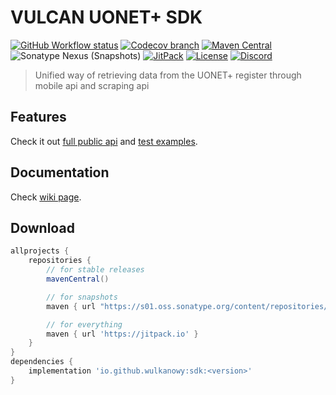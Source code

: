 # VULCAN UONET+ SDK

[![GitHub Workflow status](https://img.shields.io/github/actions/workflow/status/wulkanowy/sdk/test.yml?branch=master&style=flat-square)](https://github.com/wulkanowy/sdk/actions)
[![Codecov branch](https://img.shields.io/codecov/c/github/wulkanowy/sdk/master.svg?style=flat-square)](https://codecov.io/gh/wulkanowy/sdk)
[![Maven Central](https://img.shields.io/maven-central/v/io.github.wulkanowy/sdk?style=flat-square)](https://search.maven.org/artifact/io.github.wulkanowy/sdk)
![Sonatype Nexus (Snapshots)](https://img.shields.io/nexus/s/io.github.wulkanowy/sdk?server=https%3A%2F%2Fs01.oss.sonatype.org&style=flat-square)
[![JitPack](https://img.shields.io/jitpack/v/wulkanowy/sdk.svg?style=flat-square)](https://jitpack.io/#wulkanowy/sdk)
[![License](https://img.shields.io/github/license/wulkanowy/sdk.svg?style=flat-square)](https://github.com/wulkanowy/sdk)
[![Discord](https://img.shields.io/discord/390889354199040011.svg?style=flat-square)](https://discord.gg/vccAQBr)

> Unified way of retrieving data from the UONET+ register through mobile api and scraping api

## Features

Check it out [full public api](https://github.com/wulkanowy/sdk/blob/master/sdk/src/main/kotlin/io/github/wulkanowy/sdk/Sdk.kt)
and [test examples](https://github.com/wulkanowy/sdk/blob/master/sdk/src/test/kotlin/io/github/wulkanowy/sdk/SdkRemoteTest.kt).

## Documentation

Check [wiki page](https://github.com/wulkanowy/sdk/wiki).

## Download

```gradle
allprojects {
    repositories {
        // for stable releases
        mavenCentral()

        // for snapshots
        maven { url "https://s01.oss.sonatype.org/content/repositories/snapshots/" }

        // for everything
        maven { url 'https://jitpack.io' }
    }
}
dependencies {
    implementation 'io.github.wulkanowy:sdk:<version>'
}
```
